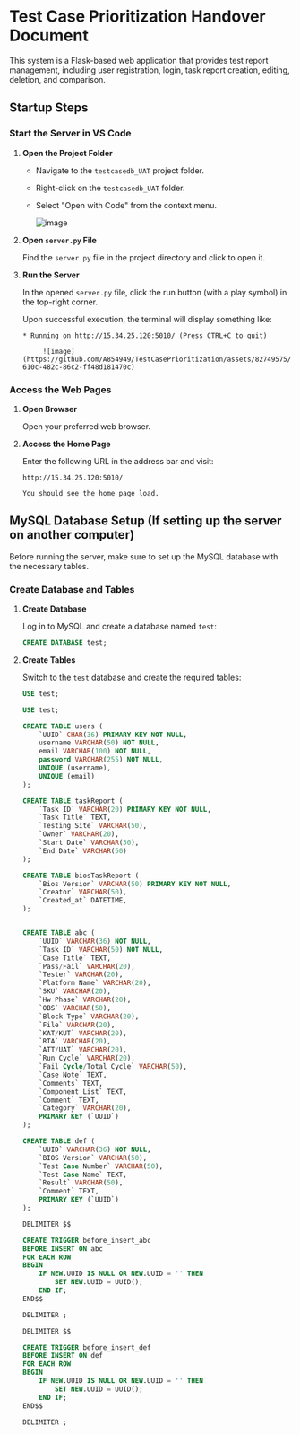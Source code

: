 # Test Case Prioritization Handover Document
This system is a Flask-based web application that provides test report management, including user registration, login, task report creation, editing, deletion, and comparison.

## Startup Steps

### Start the Server in VS Code

1. **Open the Project Folder**

   - Navigate to the `testcasedb_UAT` project folder.
   - Right-click on the `testcasedb_UAT` folder.
   - Select "Open with Code" from the context menu.
     
		![image](https://github.com/A854949/TestCasePrioritization/assets/82749575/a77f9895-1aed-4c10-acde-577bb1f5b4eb)

2. **Open `server.py` File**

   Find the `server.py` file in the project directory and click to open it.

3. **Run the Server**

   In the opened `server.py` file, click the run button (with a play symbol) in the top-right corner.

   Upon successful execution, the terminal will display something like:
   ```plaintext
   * Running on http://15.34.25.120:5010/ (Press CTRL+C to quit)

		![image](https://github.com/A854949/TestCasePrioritization/assets/82749575/9e456921-610c-482c-86c2-ff48d181470c)

### Access the Web Pages

1. **Open Browser**

   Open your preferred web browser.

2. **Access the Home Page**

   Enter the following URL in the address bar and visit:

   ```plaintext
   http://15.34.25.120:5010/

   You should see the home page load.

## MySQL Database Setup (If setting up the server on another computer)

Before running the server, make sure to set up the MySQL database with the necessary tables.

### Create Database and Tables

1. **Create Database**

   Log in to MySQL and create a database named `test`:
   ```sql
   CREATE DATABASE test;

2. **Create Tables**

   Switch to the `test` database and create the required tables:

   ```sql
   USE test;

   USE test;

   CREATE TABLE users (
       `UUID` CHAR(36) PRIMARY KEY NOT NULL,
       username VARCHAR(50) NOT NULL,
       email VARCHAR(100) NOT NULL,
       password VARCHAR(255) NOT NULL,
       UNIQUE (username),
       UNIQUE (email)
   );

   CREATE TABLE taskReport (
       `Task ID` VARCHAR(20) PRIMARY KEY NOT NULL,
       `Task Title` TEXT,
       `Testing Site` VARCHAR(50),
       `Owner` VARCHAR(20),
       `Start Date` VARCHAR(50),
       `End Date` VARCHAR(50)
   );

   CREATE TABLE biosTaskReport (
       `Bios Version` VARCHAR(50) PRIMARY KEY NOT NULL,
       `Creator` VARCHAR(50),
       `Created_at` DATETIME,
   );

   
   CREATE TABLE abc (
       `UUID` VARCHAR(36) NOT NULL,
       `Task ID` VARCHAR(50) NOT NULL,
       `Case Title` TEXT,
       `Pass/Fail` VARCHAR(20),
       `Tester` VARCHAR(20),
       `Platform Name` VARCHAR(20),
       `SKU` VARCHAR(20),
       `Hw Phase` VARCHAR(20),
       `OBS` VARCHAR(50),
       `Block Type` VARCHAR(20),
       `File` VARCHAR(20),
       `KAT/KUT` VARCHAR(20),
       `RTA` VARCHAR(20),
       `ATT/UAT` VARCHAR(20),
       `Run Cycle` VARCHAR(20),
       `Fail Cycle/Total Cycle` VARCHAR(50),
       `Case Note` TEXT,
       `Comments` TEXT,
       `Component List` TEXT,
       `Comment` TEXT,
       `Category` VARCHAR(20),
       PRIMARY KEY (`UUID`)
   );

   CREATE TABLE def (
       `UUID` VARCHAR(36) NOT NULL,
       `BIOS Version` VARCHAR(50),
       `Test Case Number` VARCHAR(50),
       `Test Case Name` TEXT,
       `Result` VARCHAR(50),
       `Comment` TEXT,
       PRIMARY KEY (`UUID`)
   );

   DELIMITER $$

   CREATE TRIGGER before_insert_abc
   BEFORE INSERT ON abc
   FOR EACH ROW
   BEGIN
       IF NEW.UUID IS NULL OR NEW.UUID = '' THEN
           SET NEW.UUID = UUID();
       END IF;
   END$$

   DELIMITER ;
   
   DELIMITER $$

   CREATE TRIGGER before_insert_def
   BEFORE INSERT ON def
   FOR EACH ROW
   BEGIN
       IF NEW.UUID IS NULL OR NEW.UUID = '' THEN
           SET NEW.UUID = UUID();
       END IF;
   END$$

   DELIMITER ;
